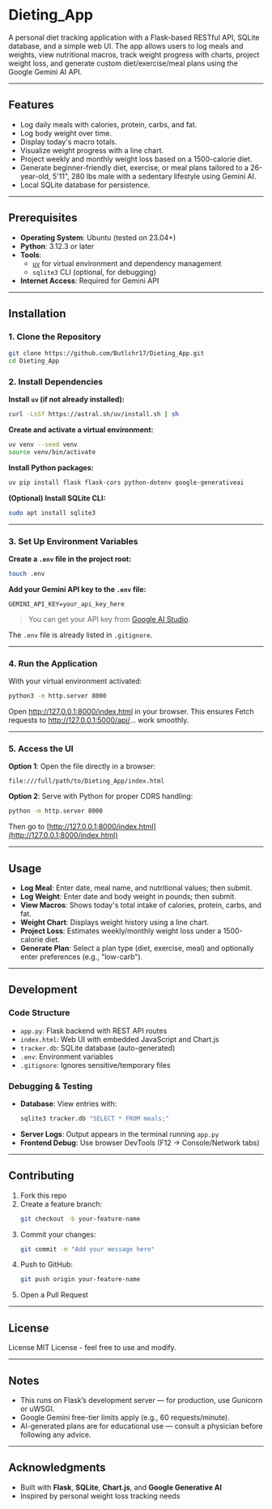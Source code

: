 # Dieting_App

A personal diet tracking application with a Flask-based RESTful API, SQLite database, and a simple web UI. The app allows users to log meals and weights, view nutritional macros, track weight progress with charts, project weight loss, and generate custom diet/exercise/meal plans using the Google Gemini AI API.

---

## Features

- Log daily meals with calories, protein, carbs, and fat.
- Log body weight over time.
- Display today's macro totals.
- Visualize weight progress with a line chart.
- Project weekly and monthly weight loss based on a 1500-calorie diet.
- Generate beginner-friendly diet, exercise, or meal plans tailored to a 26-year-old, 5'11", 280 lbs male with a sedentary lifestyle using Gemini AI.
- Local SQLite database for persistence.

---

## Prerequisites

- **Operating System**: Ubuntu (tested on 23.04+)
- **Python**: 3.12.3 or later
- **Tools**:
  - [`uv`](https://github.com/astral-sh/uv) for virtual environment and dependency management
  - `sqlite3` CLI (optional, for debugging)
- **Internet Access**: Required for Gemini API

---

## Installation

### 1. Clone the Repository

```bash
git clone https://github.com/Butlchr17/Dieting_App.git
cd Dieting_App
```

### 2. Install Dependencies

**Install `uv` (if not already installed):**

```bash
curl -LsSf https://astral.sh/uv/install.sh | sh
```

**Create and activate a virtual environment:**

```bash
uv venv --seed venv
source venv/bin/activate
```

**Install Python packages:**

```bash
uv pip install flask flask-cors python-dotenv google-generativeai
```

**(Optional) Install SQLite CLI:**

```bash
sudo apt install sqlite3
```

---

### 3. Set Up Environment Variables

**Create a `.env` file in the project root:**

```bash
touch .env
```

**Add your Gemini API key to the `.env` file:**

```
GEMINI_API_KEY=your_api_key_here
```

> You can get your API key from [Google AI Studio](https://aistudio.google.com/app/apikey).

The `.env` file is already listed in `.gitignore`.

---

### 4. Run the Application

With your virtual environment activated:

```bash
python3 -m http.server 8000
```

Open http://127.0.0.1:8000/index.html in your browser. This ensures Fetch requests to http://127.0.0.1:5000/api/... work smoothly.

---

### 5. Access the UI

**Option 1**: Open the file directly in a browser:

```
file:///full/path/to/Dieting_App/index.html
```

**Option 2**: Serve with Python for proper CORS handling:

```bash
python -m http.server 8000
```

Then go to [http://127.0.0.1:8000/index.html](http://127.0.0.1:8000/index.html)

---

## Usage

- **Log Meal**: Enter date, meal name, and nutritional values; then submit.
- **Log Weight**: Enter date and body weight in pounds; then submit.
- **View Macros**: Shows today's total intake of calories, protein, carbs, and fat.
- **Weight Chart**: Displays weight history using a line chart.
- **Project Loss**: Estimates weekly/monthly weight loss under a 1500-calorie diet.
- **Generate Plan**: Select a plan type (diet, exercise, meal) and optionally enter preferences (e.g., "low-carb").

---

## Development

### Code Structure

- `app.py`: Flask backend with REST API routes
- `index.html`: Web UI with embedded JavaScript and Chart.js
- `tracker.db`: SQLite database (auto-generated)
- `.env`: Environment variables
- `.gitignore`: Ignores sensitive/temporary files

### Debugging & Testing

- **Database**: View entries with:
  ```bash
  sqlite3 tracker.db "SELECT * FROM meals;"
  ```
- **Server Logs**: Output appears in the terminal running `app.py`
- **Frontend Debug**: Use browser DevTools (F12 → Console/Network tabs)

---

## Contributing

1. Fork this repo
2. Create a feature branch:  
   ```bash
   git checkout -b your-feature-name
   ```
3. Commit your changes:  
   ```bash
   git commit -m "Add your message here"
   ```
4. Push to GitHub:  
   ```bash
   git push origin your-feature-name
   ```
5. Open a Pull Request

---

## License

License MIT License - feel free to use and modify.

---

## Notes

- This runs on Flask’s development server — for production, use Gunicorn or uWSGI.
- Google Gemini free-tier limits apply (e.g., 60 requests/minute).
- AI-generated plans are for educational use — consult a physician before following any advice.

---

## Acknowledgments

- Built with **Flask**, **SQLite**, **Chart.js**, and **Google Generative AI**
- Inspired by personal weight loss tracking needs
